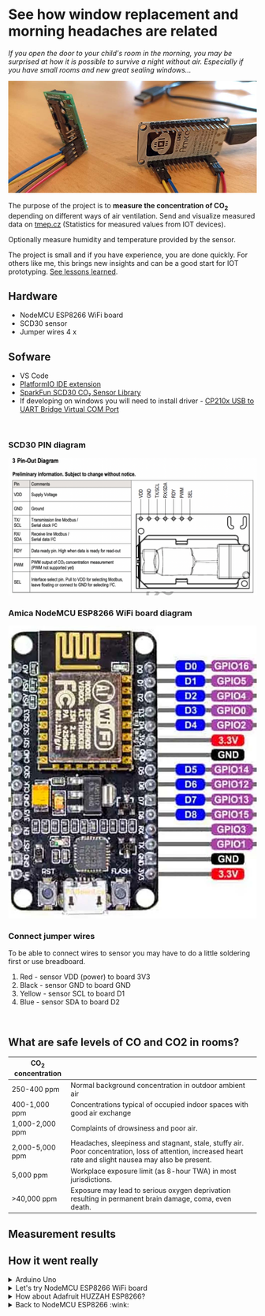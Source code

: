 # See how window replacement and morning headaches are related
*If you open the door to your child's room in the morning, you may be surprised at how it is possible to survive a night without air. Especially if you have small rooms and new great sealing windows…*

![project image](docs/project.jpg)

The purpose of the project is to **measure the concentration of CO<sub>2</sub>** depending on different ways of air ventilation.
Send and visualize measured data on [tmep.cz](https://tmep.cz/) (Statistics for measured values from IOT devices).

Optionally measure humidity and temperature provided by the sensor.

The project is small and if you have experience, you are done quickly. For others like me, this brings new insights and can be a good start for IOT prototyping. [See lessons learned](#how-it-went-really).

## Hardware
* NodeMCU ESP8266 WiFi board
* SCD30 sensor
* Jumper wires 4 x

## Sofware 
* VS Code
* [PlatformIO IDE extension](https://platformio.org/platformio-ide)
* [SparkFun SCD30 CO₂ Sensor Library](https://github.com/sparkfun/SparkFun_SCD30_Arduino_Library)
* If developing on windows you will need to install driver - [CP210x USB to UART Bridge Virtual COM Port](https://www.silabs.com/developers/usb-to-uart-bridge-vcp-drivers)

<br />

### SCD30 PIN diagram
![SCD30 PIN diagram](docs/scd30-diagram.png)

### Amica NodeMCU ESP8266 WiFi board diagram
![SCD30 PIN diagram](docs/amicaNodeMcu.jpg)

### Connect jumper wires
To be able to connect wires to sensor you may have to do a little soldering first or use breadboard.
1. Red - sensor VDD (power) to board 3V3
2. Black - sensor GND to board GND
3. Yellow - sensor SCL to board D1
4. Blue - sensor SDA to board D2

<br />

## What are safe levels of CO and CO2 in rooms?
| CO<sub>2</sub> concentration  |  |
| ------------- | ------------- |
| 250-400 ppm| Normal background concentration in outdoor ambient air
| 400-1,000 ppm| Concentrations typical of occupied indoor spaces with good air exchange
| 1,000-2,000 ppm | Complaints of drowsiness and poor air.
| 2,000-5,000 ppm| Headaches, sleepiness and stagnant, stale, stuffy air. Poor concentration, loss of attention, increased heart rate and slight nausea may also be present.
| 5,000 ppm| Workplace exposure limit (as 8-hour TWA) in most jurisdictions.
| >40,000 ppm| Exposure may lead to serious oxygen deprivation resulting in permanent brain damage, coma, even death.

## Measurement results


## How it went really

<details><summary>Arduino Uno</summary>

1. Started with Arduino Uno. Found its PIN diagram, connected board to SCD 30 sensor using jump wires.
2. Installed PlatformIO IDE as VS Code extension and created *Hello World* project, compiled and deployed to board and voila!
3. Found an SCD 30 example at Sparkfun blog and started to read and print sensor values.
4. Realized I have no idea how to store or send the data anywhere :smile:
</details>

<details><summary>Let's try NodeMCU ESP8266 WiFi board</summary>

1. Learned the board PIN diagram and reconnected jump wires.
2. Created a new project but failed to print data to terminal (serial port).
3. Found and installed CP210x USB universal driver for Windows. That fixed it.
4. Started program, connected to my WiFi router but could not send a GET http request to tmep.cz (receiving connection errors).
5. Tried different ways of handling wificlient, httpclient, headers, connection reuse etc. using examples from the Internet. With no success.
6. Had another coffee and decided to try different board
</details>

<details><summary>How about Adafruit HUZZAH ESP8266?</summary>

1. New project, new PIN diagram, reconnected wires and bam, printing to COM failed again. None of the provided USB drivers worked. The COM port would not start at all.
2. Went to MacBook Air, installed all and eventually was able to print data to terminal.
3. But also found my WiFi router had problem with GET to tmep.cz. Other urls worked just fine :raised_eyebrow: So I tried to use mobile hotspot instead and sent requests to tmep.cz successfully.
</details>

<details><summary>Back to NodeMCU ESP8266 :wink:</summary>

1. Reconnected sensor back to this board
2. Finally was able to measure an send data to tmep.cz. :sunglasses:
</details>

